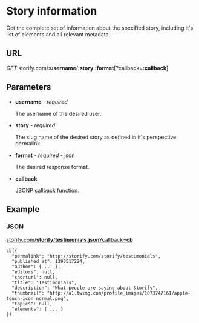 Story information
=================

Get the complete set of information about the specified story, including it's list of elements and all relevant metadata.

URL
---
  
  *GET* storify.com/**:username**/**:story**.**:format**[?callback=**:callback**]

Parameters
----------

  * **username** - *required*
    
    The username of the desired user.
    
  * **story** - *required*

    The slug name of the desired story as defined in it's perspective permalink.
  
  * **format** - *required* - json
  
    The desired response format.
    
  * **callback**
  
    JSONP callback function.
  
Example
-------

### JSON

  [storify.com/**storify**/**testimonials**.**json**?callback=**cb**](http://storify.com/storify/testimonials.json?callback=cb)
    
    cb({
      "permalink": "http://storify.com/storify/testimonials",
      "published_at": 1293517224,
      "author": { ... },
      "editors": null,
      "shorturl": null,
      "title": "Testimonials",
      "description": "What people are saying about Storify",
      "thumbnail": "http://a1.twimg.com/profile_images/1073747161/apple-touch-icon_normal.png",
      "topics": null,
      "elements": { ... }
    })
